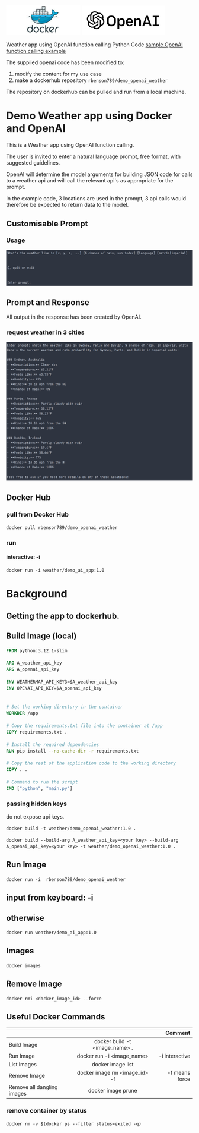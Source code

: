



<img src="docker.png" alt="drawing" width="200"/>   <img src="openai.png" alt="drawing" width="225"/>

Weather app using OpenAI function calling
Python Code 
[sample OpenAI function calling example](https://cookbook.openai.com/examples/how_to_call_functions_with_chat_models)


The supplied openai code has been modified to:

1. modify the content for my use case
2. make a dockerhub repository `rbenson789/demo_openai_weather`

The repository on dockerhub can be pulled and run from a local machine.

# Demo Weather app using Docker and OpenAI

This is a Weather app using OpenAI function calling. 

The user is invited to enter a natural language prompt, free format, with suggested guidelines.

OpenAI will determine the model arguments for building JSON code for calls to a weather api and will call the relevant api's as appropriate for the prompt.

In the example code, 3 locations are used in the prompt, 3 api calls would therefore be expected to return data to the model.

## Customisable Prompt
### Usage

![prompt.png](prompt.png)

## Prompt and Response

All output in the response has been created by OpenAI.

### request weather in 3 cities



![response_from_prompt.png](response_from_prompt.png)


## Docker Hub 

### pull from Docker Hub

`docker pull rbenson789/demo_openai_weather`

### run
#### interactive: -i

`docker run -i weather/demo_ai_app:1.0`


# Background

## Getting the app to dockerhub.


## Build Image (local)

```Dockerfile 
FROM python:3.12.1-slim

ARG A_weather_api_key
ARG A_openai_api_key

ENV WEATHERMAP_API_KEY3=$A_weather_api_key
ENV OPENAI_API_KEY=$A_openai_api_key


# Set the working directory in the container
WORKDIR /app

# Copy the requirements.txt file into the container at /app
COPY requirements.txt .

# Install the required dependencies
RUN pip install --no-cache-dir -r requirements.txt

# Copy the rest of the application code to the working directory
COPY . .

# Command to run the script
CMD ["python", "main.py"]
```

### passing hidden keys

do not expose api keys. 

`docker build -t weather/demo_openai_weather:1.0 .`

`docker build --build-arg A_weather_api_key=<your key> --build-arg A_openai_api_key=<your key> -t weather/demo_openai_weather:1.0 .`



## Run Image

`docker run -i  rbenson789/demo_openai_weather`

## input from keyboard:   -i





## otherwise
`docker run weather/demo_ai_app:1.0`

## Images

`docker images`

## Remove Image

`docker rmi <docker_image_id> --force`

## Useful Docker Commands

|                            |                                |        Comment |
|----------------------------|:------------------------------:|---------------:|
| Build Image                | docker build -t <image_name> . |                |
| Run Image                  |   docker run -i <image_name>   | -i interactive |
| List Images                |       docker image list        |                |
| Remove Image               | docker image rm <image_id> -f  | -f means force |
| Remove all dangling images |       docker image prune       |                |


### remove container by status


`docker rm -v $(docker ps --filter status=exited -q)`




